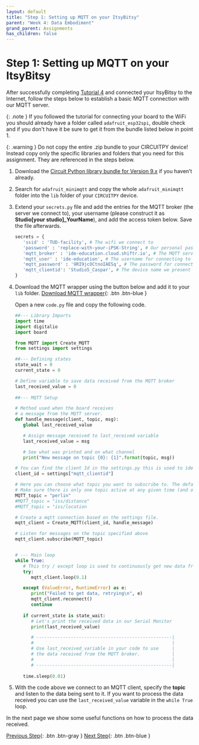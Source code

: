 ```yaml
---
layout: default
title: "Step 1: Setting up MQTT on your ItsyBitsy"
parent: "Week 4: Data Embodiment"
grand_parent: Assignments
has_children: false
---
```


# Step 1: Setting up MQTT on your ItsyBitsy

After successfully completing [Tutorial 4](https://id-studiolab.github.io/Connected-Interaction-Kit/tutorials/03-connect-to-the-internet/) and connected your ItsyBitsy to the Internet, follow the steps below to establish a basic MQTT connection with our MQTT server.

{: .note }
If you followed the tutorial for connecting your board to the WiFi you should already have a folder called `adafruit_esp32spi`, double check and if you don't have it be sure to get it from the bundle listed below in point 1.

{: .warning } 
Do not copy the entire .zip bundle to your CIRCUITPY device! Instead copy only the specific libraries and folders that you need for this assignment. They are referenced in the steps below. 

1. Download the [Circuit Python library bundle for Version 9.x](https://circuitpython.org/libraries) if you haven’t already. 

2. Search for `adafruit_minimqtt` and copy the whole `adafruit_minimqtt` folder into the `lib` folder of your `CIRCUITPY` device.

3. Extend your `secrets.py` file and add the entries for the MQTT broker (the server we connect to), your username (please construct it as **Studio[your studio]_YourName**), and add the access token below. Save the file afterwards.
   ```python
   secrets = {
      'ssid' : 'TUD-facility', # The wifi we connect to 
      'password' : 'replace-with-your-iPSK-String', # Our personal password to connect to Wifi
      'mqtt_broker' : 'ide-education.cloud.shiftr.io', # The MQTT server we connect to
      'mqtt_user' : 'ide-education', # The username for connecting to the server
      'mqtt_password' : '9RI9jcOCtnoIAESq', # The password for connecting to the server
      'mqtt_clientid': 'Studio5_Caspar', # The device name we present to the server when connecting
   }
   ```
4. Download the MQTT wrapper using the button below and add it to your `lib` folder.
[Download MQTT wrapper](MQTT.zip){: .btn .btn-blue }

   Open a new `code.py` file and copy the following code. 

   ```python
   ##--- Library Imports
   import time
   import digitalio
   import board

   from MQTT import Create_MQTT
   from settings import settings

   ##--- Defining states
   state_wait = 0
   current_state = 0

   # Define variable to save data received from the MQTT broker
   last_received_value = 0
      
   ##--- MQTT Setup

   # Method used when the board receives 
   # a message from the MQTT server.
   def handle_message(client, topic, msg):
      global last_received_value

      # Assign message received to last_received variable
      last_received_value = msg

      # See what was printed and on what channel
      print("New message on topic {0}: {1}".format(topic, msg))

   # You can find the client Id in the settings.py this is used to identify the board
   client_id = settings["mqtt_clientid"]

   # Here you can choose what topic you want to subscribe to. The default is Perlin Noise.
   # Make sure there is only one topic active at any given time (and otherwise add a # before the one you do not want to use anymore)
   MQTT_topic = "perlin"
   #MQTT_topic = "iss/distance"
   #MQTT_topic = "iss/location

   # Create a mqtt connection based on the settings file.
   mqtt_client = Create_MQTT(client_id, handle_message)

   # Listen for messages on the topic specified above
   mqtt_client.subscribe(MQTT_topic)


   # --- Main loop
   while True:
      # This try / except loop is used to continuously get new data from MQTT, and reset if anything goes wrong
      try:
         mqtt_client.loop(0.1)

      except (ValueError, RuntimeError) as e:
         print("Failed to get data, retrying\n", e)
         mqtt_client.reconnect()
         continue
         
      if current_state is state_wait:
         # Let's print the received data in our Serial Monitor
         print(last_received_value)

         # ---------------------------------------------------| 
         #                                                    | 
         # Use last_received_variable in your code to use     | 
         # the data received from the MQTT broker.            | 
         #                                                    | 
         # ---------------------------------------------------|
      
      time.sleep(0.01)

   ```

5. With the code above we connect to an MQTT client, specify the **topic** and listen to the data being sent to it.
If you want to process the data received you can use the `last_received_value` variable in the `while True` loop.

In the next page we show some useful functions on how to process the data received.

[Previous Step](index){: .btn .btn-gray }  [Next Step](step-2){: .btn .btn-blue }
